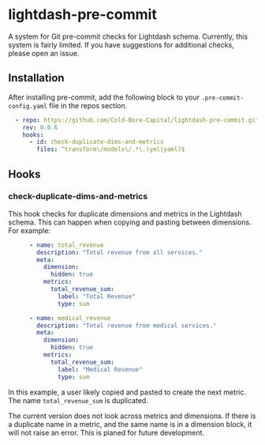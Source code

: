 # lightdash-pre-commit
A system for Git pre-commit checks for Lightdash schema. Currently, this system is fairly limited. If you have suggestions for additional checks, please open an issue. 

## Installation
After installing pre-commit, add the following block to your `.pre-commit-config.yaml` file in the repos section. 

```yaml
  - repo: https://github.com/Cold-Bore-Capital/lightdash-pre-commit.git
    rev: 0.0.6
    hooks:
      - id: check-duplicate-dims-and-metrics
        files: ^transform\/models\/.*\.(yml|yaml)$
```

## Hooks 

### check-duplicate-dims-and-metrics
This hook checks for duplicate dimensions and metrics in the Lightdash schema. This can happen when copying and pasting between dimensions. For example:

```yaml
      - name: total_revenue
        description: "Total revenue from all services."
        meta:
          dimension:
            hidden: true
          metrics:
            total_revenue_sum:
              label: "Total Revenue"
              type: sum

      - name: medical_revenue
        description: "Total revenue from medical services."
        meta:
          dimension:
            hidden: true
          metrics:
            total_revenue_sum:
              label: "Medical Revenue"
              type: sum
```

In this example, a user likely copied and pasted to create the next metric. The name `total_revenue_sum` is duplicated. 

The current version does not look across metrics and dimensions. If there is a duplicate name in a metric, and the same name is in a dimension block, it will not raise an error. This is planed for future development. 